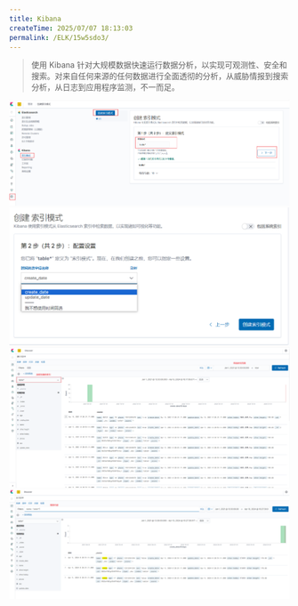 ```yaml
---
title: Kibana
createTime: 2025/07/07 18:13:03
permalink: /ELK/15w5sdo3/
---
```

> 使用 Kibana 针对大规模数据快速运行数据分析，以实现可观测性、安全和搜索。对来自任何来源的任何数据进行全面透彻的分析，从威胁情报到搜索分析，从日志到应用程序监测，不一而足。

![img](img/1-1.png)
![img](img/1-2.png)
![img](img/1-3.png)
![img](img/1-4.png)
